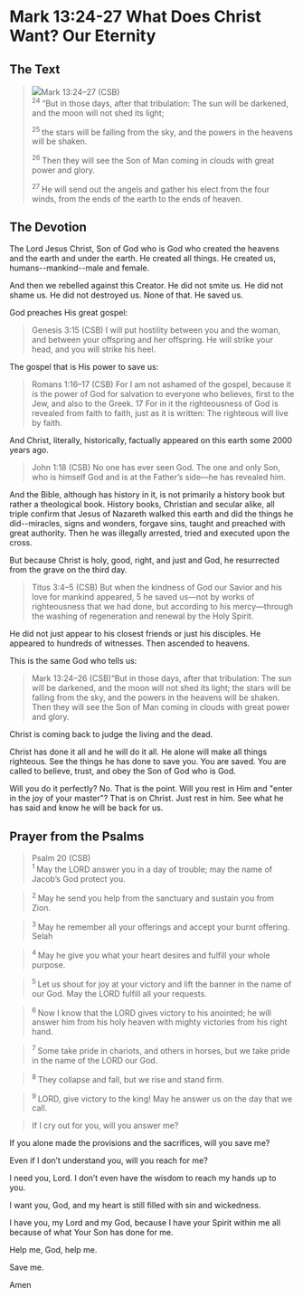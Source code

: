 # Mark 13:24-27 What Does Christ Want? Our Eternity

## The Text

><img class="intro-right" src="/images/art-mark.jpg">Mark 13:24–27 (CSB)  
><sup> 24 </sup> “But in those days, after that tribulation: The sun will be darkened, and the moon will not shed its light; 
>
><sup> 25 </sup> the stars will be falling from the sky, and the powers in the heavens will be shaken. 
>
><sup> 26 </sup> Then they will see the Son of Man coming in clouds with great power and glory. 
>
><sup> 27 </sup> He will send out the angels and gather his elect from the four winds, from the ends of the earth to the ends of heaven.

## The Devotion

The Lord Jesus Christ, Son of God who is God who created the heavens and the earth and under the earth. He created all things. He created us, humans--mankind--male and female.

And then we rebelled against this Creator. He did not smite us. He did not shame us. He did not destroyed us. None of that. He saved us.

God preaches His great gospel:

>Genesis 3:15 (CSB) I will put hostility between you and the woman, and between your offspring and her offspring. He will strike your head, and you will strike his heel.

The gospel that is His power to save us:

>Romans 1:16–17 (CSB) For I am not ashamed of the gospel, because it is the power of God for salvation to everyone who believes, first to the Jew, and also to the Greek. 17 For in it the righteousness of God is revealed from faith to faith, just as it is written: The righteous will live by faith.

And Christ, literally, historically, factually appeared on this earth some 2000 years ago. 

>John 1:18 (CSB) No one has ever seen God. The one and only Son, who is himself God and is at the Father’s side—he has revealed him.

And the Bible, although has history in it, is not primarily a history book but rather a theological book. History books, Christian and secular alike, all triple confirm that Jesus of Nazareth walked this earth and did the things he did--miracles, signs and wonders, forgave sins, taught and preached with great authority. Then he was illegally arrested, tried and executed upon the cross. 

But because Christ is holy, good, right, and just and God, he resurrected from the grave on the third day.

>Titus 3:4–5 (CSB) But when the kindness of God our Savior and his love for mankind appeared, 5 he saved us—not by works of righteousness that we had done, but according to his mercy—through the washing of regeneration and renewal by the Holy Spirit.

He did not just appear to his closest friends or just his disciples. He appeared to hundreds of witnesses. Then ascended to heavens.

This is the same God who tells us:

>Mark 13:24–26 (CSB)“But in those days, after that tribulation: The sun will be darkened, and the moon will not shed its light; the stars will be falling from the sky, and the powers in the heavens will be shaken. Then they will see the Son of Man coming in clouds with great power and glory.

Christ is coming back to judge the living and the dead.

Christ has done it all and he will do it all. He alone will make all things righteous. See the things he has done to save you. You are saved. You are called to believe, trust, and obey the Son of God who is God. 

Will you do it perfectly? No. That is the point. Will you rest in Him and "enter in the joy of your master"? That is on Christ. Just rest in him. See what he has said and know he will be back for us.

## Prayer from the Psalms

>Psalm 20 (CSB)  
><sup> 1  </sup>May the LORD answer you in a day of trouble; may the name of Jacob’s God protect you.

><sup> 2  </sup>May he send you help from the sanctuary and sustain you from Zion.

><sup> 3  </sup>May he remember all your offerings and accept your burnt offering. Selah

><sup> 4  </sup>May he give you what your heart desires and fulfill your whole purpose.

><sup> 5  </sup>Let us shout for joy at your victory and lift the banner in the name of our God. May the LORD fulfill all your requests.

><sup> 6  </sup>Now I know that the LORD gives victory to his anointed; he will answer him from his holy heaven with mighty victories from his right hand.

><sup> 7  </sup>Some take pride in chariots, and others in horses, but we take pride in the name of the LORD our God.

><sup> 8  </sup>They collapse and fall, but we rise and stand firm.

><sup> 9  </sup>LORD, give victory to the king! May he answer us on the day that we call.

>If I cry out for you, will you answer me?

If you alone made the provisions and the sacrifices, will you save me?

Even if I don’t understand you, will you reach for me?

I need you, Lord. I don’t even have the wisdom to reach my hands up to you.

I want you, God, and my heart is still filled with sin and wickedness.

I have you, my Lord and my God, because I have your Spirit within me all because of what Your Son has done for me.

Help me, God, help me.

Save me.

Amen
